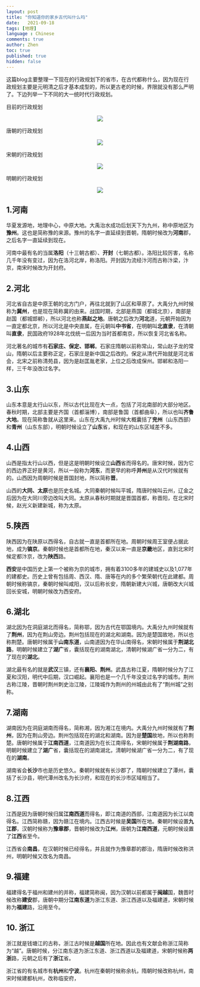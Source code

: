 ```yaml
---
layout: post
title: "你知道你的家乡古代叫什么吗"
date:   2021-09-18
tags: [地理]
language : Chinese
comments: true
author: Zhen
toc: true
published: true
hidden: false
---
```

这篇blog主要整理一下现在的行政规划下的省市，在古代都称什么，因为现在行政规划主要是元明清之后才基本成型的，所以更古老的时候，界限就没有那么严明了。下边列举一下不同的大一统时代行政规划。

目前的行政规划
<p align="center"> <img src="{{ site.imageurl }}/行政规划.png"> </p> 
唐朝的行政规划
<p align="center"> <img src="{{ site.imageurl }}/行政规划1.png"> </p> 
宋朝的行政规划
<p align="center"> <img src="{{ site.imageurl }}/行政规划2.png"> </p> 
明朝的行政规划
<p align="center"> <img src="{{ site.imageurl }}/行政规划3.png"> </p> 

## 1.河南
华夏发源地，地理中心，中原大地。大禹治水成功后划天下为九州，称中原地区为**豫州**。这也是简称豫的来源。豫州的名字一直延续到晋朝，隋朝时候改为**河南**郡，之后名字一直延续到现在。

河南中最有名的当属**洛阳**（十三朝古都）、**开封**（七朝古都）。洛阳比较厉害，名称几千年没有变过，因为在洛河北岸，称洛阳。开封因为流经汴河而古称汴梁，汴京，南宋时候改为开封府。

## 2.河北
河北省自古是中原王朝的北方门户，再往北就到了山区和草原了。大禹分九州时候称为**冀州**，也是现在简称冀的由来。战国时期，北部是燕国（都城北京），南部是赵国（都城邯郸），所以河北也称**燕赵之地**。唐朝之后改为**河北**道，元朝开始因为一直定都北京，所以河北是中央直属，在元朝叫**中书省**，在明朝叫**北直隶**，在清朝叫**直隶**，民国政府1928年北伐统一后因为当时首都南京，所以恢复河北省名称。

河北著名的城市有**石家庄、保定、邯郸**。石家庄隋朝以前称常山，常山赵子龙的常山，隋朝以后主要称正定，石家庄是新中国之后改的。保定从清代开始就是河北省会，北宋之前称清苑县，因为是赵匡胤老家，上位之后改成保州。邯郸和洛阳一样，三千年没改过名字。

## 3.山东
山东本意是太行山以东，所以古代比现在大一点，包括了河北南部的大部分地区。春秋时期，北部主要是齐国（首都淄博），南部是鲁国（首都曲阜），所以也叫**齐鲁大地**。现在简称鲁就从这里来。山东在大禹九州时候大概囊括了**兖州**（山东西部）和**青州**（山东东部），明朝时候设立了**山东**省，和现在的山东区域差不多。

## 4.山西
山西是指太行山以西，但是这是明朝时候设立**山西**省而得名的。唐宋时候，因为它的西边界正好是黄河，所以一般称为**河东**，而更早的称呼**并州**是从汉代时候就有的。山西因为周朝时候是晋国封地，所以简称**晋**。

山西的**大同、太原**也是历史名城。大同秦朝时候叫平城，隋唐时候叫云州，辽金之后因为在大同川旁边改叫大同。太原从春秋时期就是晋国首都，称晋阳，在北宋时候，赵光义新建新城，称为太原。

## 5.陕西
陕西因为在陕原以西得名，自古就一直是首都所在地。周朝时候周王室便占据此地，成为**镐京**。秦朝时候也是首都所在地，秦汉以来一直是**京畿**地区，直到北宋时候定都汴京，改为**陕西**路。

**西安**是中国历史上第一个被称为京的城市，拥有着3100多年的建城史以及1,077年的建都史。历史上曾有包括周、西汉、隋、唐等在内的多个繁荣朝代在此建都。周朝时候称镐京，秦朝时候叫咸阳，汉以后称长安，隋朝新建大兴城，唐朝改大兴城回长安城，明朝时候改为西安府。

## 6.湖北
湖北因为在洞庭湖北而得名，简称鄂，因为古代在鄂国境内。大禹分九州时候就有了**荆州**，因为在荆山旁边。荆州包括现在的湖北和湖南。因为是楚国故地，所以也称荆楚。唐朝时候属于**山南东道**，山南道因为在华山南得名，宋朝时候属于**荆湖北路**，明朝时候建立了**湖广**省，囊括现在的湖南湖北，清朝时候湖广省一分为二，有了现在的**湖北**。

湖北最有名的就是**武汉**三镇，还有**襄阳、荆州**。武昌古称江夏，隋朝时候分为了江夏和汉阳，明代中后期，汉口崛起。襄阳也是一个几千年没变过名字的城市。荆州古称江陵，晋朝时荆州刺史治江陵，江陵城作为荆州的州城由此有了“荆州城”之别称。

## 7.湖南
湖南因为在洞庭湖南而得名，简称湘，因为湘江在境内。大禹分九州时候就有了**荆州**，因为在荆山旁边。荆州包括现在的湖北和湖南。因为是**楚国**故地，所以也称荆楚。唐朝时候属于**江南西道**，江南道因为在长江南得名，宋朝时候属于**荆湖南路**，明朝时候建立了**湖广**省，囊括现在的湖南湖北，清朝时候湖广省一分为二，有了现在的**湖南**。

湖南省会**长沙**市也是历史悠久。秦朝时候就有长沙郡了，隋朝时候建立了潭州，囊括了长沙县，明代潭州改名为长沙府，和现在的长沙市区域相当了。

## 8.江西
江西是因为唐朝时候归属**江南西道**而得名，即江南道的西部，江南道因为长江以南得名。江西简称赣，因为赣江在境内。江西古时候是**吴国**所在地。秦朝时候设置**九江郡**，汉朝时候称为**豫章郡**，晋朝时候改为**江州**，唐朝为**江南西道**，元朝时候设置了**江西**省至今。

江西省会**南昌**，在汉朝时候已经得名，并且就作为豫章郡的郡治，隋唐时候改称洪州，明朝时候又改名为南昌。

## 9.福建
福建得名于福州和建州的并称，福建简称闽，因为汉朝以前都属于**闽越**国，魏晋时候改称**建安**郡，唐朝中期分**江南东道**为浙江东道、浙江西道以及福建道，宋朝时候称为**福建**路，沿用至今。

## 10. 浙江
浙江就是钱塘江的古称，浙江古时候是**越国**所在地。因此也有文献会称浙江简称为“越”。唐朝时候，分江南东道为浙江东道、浙江西道以及福建道，宋朝时候称**两浙**路，元朝之后有了**浙江**省。

浙江省的有名城市有**杭州**和**宁波**。杭州在秦朝时候称余杭，隋朝时候改称杭州，南宋时候建都杭州，改称临安府，
<!--stackedit_data:
eyJoaXN0b3J5IjpbODgwMDE2NzUsLTYxMzcxMDA1MCwtODY3Nz
U3MDQ5LC05MTgxMjMwMTUsMTkwOTk2MzgxNCw4OTkzMzY0MTks
LTQyNTE3MzEzMCwxMzUzMjU3OTI4LC0xNTM0NjY3MjUsMTk0Nz
E2NzE1Niw3MDAwMjQzMjcsMzUzNzQxNzM5LDE0MDUwNDUzNywx
MDQzNjU5NjE4LDk4NzgyNjg5MiwtMjEzNDk5MDEzMiwtMTMzNj
g2NzQzMiwtMjE0ODI4MzI5LDgyMzAzNTkwOCwtMTQ0ODA4MTA2
M119
-->